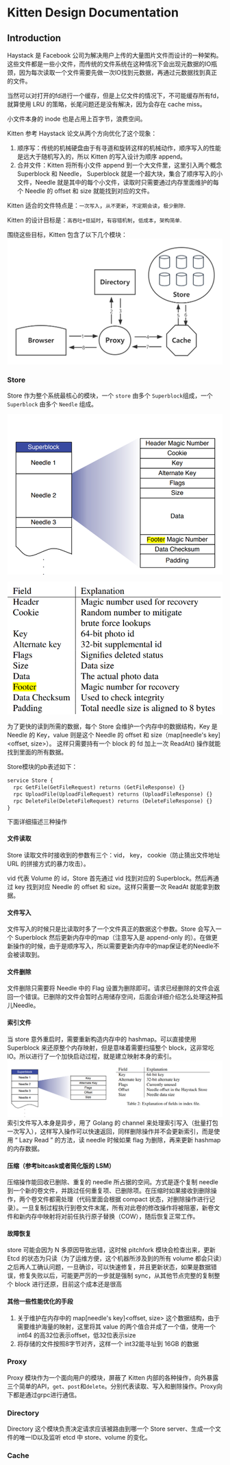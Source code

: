
# Kitten Design Documentation


## Introduction
Haystack 是 Facebook 公司为解决用户上传的大量图片文件而设计的一种架构。这些文件都是一些小文件，而传统的文件系统在这种情况下会出现元数据的IO瓶颈，因为每次读取一个文件需要先做一次IO找到元数据，再通过元数据找到真正的文件。

当然可以对打开的fd进行一个缓存，但是上亿文件的情况下，不可能缓存所有fd，就算使用 LRU 的策略，长尾问题还是没有解决，因为会存在 cache miss。

小文件本身的 inode 也是占用上百字节，浪费空间。

Kitten 参考 Haystack 论文从两个方向优化了这个现象：
1. 顺序写：传统的机械硬盘由于有寻道和旋转这样的机械动作，顺序写入的性能是远大于随机写入的，所以 Kitten 的写入设计为顺序 append。
2. 合并文件：Kitten 将所有小文件 append 到一个大文件里，这里引入两个概念 Superblock 和 Needle，
   Superblock 就是一个超大块，集合了顺序写入的小文件，Needle 就是其中的每个小文件，读取时只需要通过内存里面维护的每个 Needle 的 offset 和 size 就能找到对应的文件。

Kitten 适合的文件特点是：`一次写入`，`从不更新`，`不定期会读`，`极少删除`.

Kitten 的设计目标是：`高吞吐+低延时`，`有容错机制`，`低成本`，`架构简单`.

围绕这些目标，Kitten 包含了以下几个模块：
![](kitten.png)

### Store

Store 作为整个系统最核心的模块，一个 `store` 由多个 `Superblock`组成，一个 `Superblock` 由多个 `Needle` 组成。

![](img.png)

![](img_1.png)

为了更快的读到所需的数据，每个 Store 会维护一个内存中的数据结构，Key 是 Needle 的 Key，value 则是这个 Needle 的 offset 和 size（map[needle's key]<offset, size>）。
这样只需要持有一个 block 的 fd 加上一次 ReadAt() 操作就能找到里面的所有数据。

Store模块的pb表述如下：

```
service Store {
  rpc GetFile(GetFileRequest) returns (GetFileResponse) {}
  rpc UploadFile(UploadFileRequest) returns (UploadFileResponse) {}
  rpc DeleteFile(DeleteFileRequest) returns (DeleteFileResponse) {}
}
```

下面详细描述三种操作

#### 文件读取

Store 读取文件时接收到的参数有三个：vid， key， cookie（防止猜出文件地址 URL 的拼接方式的暴力攻击）。


vid 代表 Volume 的 id，Store 首先通过 vid 找到对应的 Superblock。然后再通过 key 找到对应 Needle 的 offset 和 size。这样只需要一次 ReadAt 就能拿到数据。

#### 文件写入

文件写入的时候只是比读取时多了一个文件真正的数据这个参数。Store 会写入一个 Superblock 然后更新内存中的map（注意写入是 append-only 的）。在做更新操作的时候，由于是顺序写入，所以需要更新内存中的map保证老的Needle不会被读取到。

#### 文件删除

文件删除只需要将 Needle 中的 Flag 设置为删除即可。请求已经删除的文件会返回一个错误。已删除的文件会暂时占用储存空间，后面会详细介绍怎么处理这种孤儿Needle。

#### 索引文件

当 store 意外重启时，需要重新构造内存中的 hashmap。可以直接使用 Superblock 来还原整个内存映射，但是意味着需要扫描整个 block，这非常吃 IO。所以进行了一个加快启动过程，就是建立映射本身的索引。
![img_2.png](img_2.png)
索引文件写入本身是异步，用了 Golang 的 channel 来处理索引写入（批量打包一次写入），这样写入操作可以快速返回，同样删除操作并不会更新索引，而是使用 “ Lazy Read ” 的方法，读 needle 时候如果 flag 为删除，再来更新 hashmap 的内存数据。

#### 压缩（参考bitcask或者简化版的 LSM）
压缩操作能回收已删除、重复的 needle 所占据的空间。方式是逐个复制 needle 到一个新的卷文件，并跳过任何重复项、已删除项。在压缩时如果接收到删除操作，两个卷文件都需处理（代码里面会根据 compact 状态，对删除操作进行记录）。一旦复制过程执行到卷文件末尾，所有对此卷的修改操作将被阻塞，新卷文件和新内存中映射将对前任执行原子替换（COW），随后恢复正常工作。

#### 故障恢复
store 可能会因为 N 多原因导致出错，这时候 pitchfork 模块会检查出来，更新 Etcd 的状态为只读（为了运维方便，这个机器所涉及到的所有 volume 都会只读）之后再人工确认问题，一旦确诊，可以快速修复，并且更新状态，如果是数据错误，修复失败以后，可能更严厉的一步就是强制 sync，从其他节点完整的复制整个 block 进行还原，目前这个成本还是很高

#### 其他一些性能优化的手段

1. 关于维护在内存中的 map[needle's key]<offset, size> 这个数据结构，由于需要维护海量的映射，这里将其 value 的两个值合并成了一个值，使用一个 int64 的高32位表示offset，低32位表示size
2. 将存储的文件按照8字节对齐，这样一个 int32能寻址到 16GB 的数据

### Proxy

Proxy 模块作为一个面向用户的模块，屏蔽了 Kitten 内部的各种操作，向外暴露三个简单的API，`get`、`post`和`delete`。分别代表读取、写入和删除操作。Proxy向下都是通过grpc进行通信。

### Directory

Directory 这个模块负责决定请求应该被路由到哪一个 Store server、生成一个文件的唯一ID以及监听 etcd 中 store、volume 的变化。

### Cache
